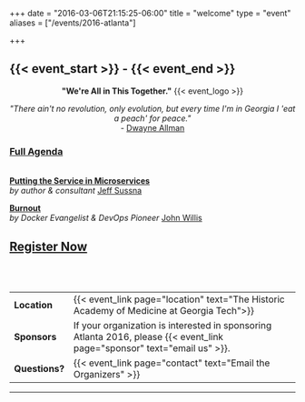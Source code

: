 +++
date = "2016-03-06T21:15:25-06:00"
title = "welcome"
type = "event"
aliases = ["/events/2016-atlanta"]


+++

## {{< event_start >}} - {{< event_end >}}

<div style="text-align:center;">
<strong>"We're All in This Together."</strong>
  {{< event_logo >}}
  <p><em>
    "There ain't no revolution, only evolution, but every time I'm in Georgia I 'eat a peach' for peace."</em>
    <br>
    - <a href="http://liveforlivemusic.com/news/today-is-the-44th-anniversary-of-the-allman-brothers-eat-a-peach/">Dwayne Allman</a>
  </p>
</div>

<p>
  <a href="/events/2016-atlanta/program/"><h3>Full Agenda</h3></a>
  <br />
<strong><a href="/events/2016-atlanta/proposals/Putting%20the%20Service%20in%20Microservices/">Putting the Service in Microservices</a></strong><br/>
<em>by author &amp; consultant</em> <a href="https://twitter.com/jeffsussna">Jeff Sussna</a>
</p>

<p>
<a href="/events/2016-atlanta/proposals/burnout"><strong>Burnout</strong></a><br/>
<em>by Docker Evangelist &amp; DevOps Pioneer</em> <a href="https://twitter.com/botchagalupe">John Willis</a>
</p>

<h2><a href="https://www.eventbrite.com/e/devopsdaysatl-tickets-21363190879">Register Now</a></h2>


<table>
  <tr>
    <td><b>Location</b></td>
    <td>{{< event_link page="location" text="The Historic Academy of Medicine at Georgia Tech">}}</td>
  </tr>
    <tr>
    <td><b>Sponsors</b></td>
    <td>If your organization is interested in sponsoring Atlanta 2016, please {{< event_link page="sponsor" text="email us" >}}.</td>
  </tr>
  <tr>
    <td><b>Questions?</b></td>
    <td>{{< event_link page="contact" text="Email the Organizers" >}}</td>
  </tr>

<br><br>


  </tr>
</table>

<hr>
